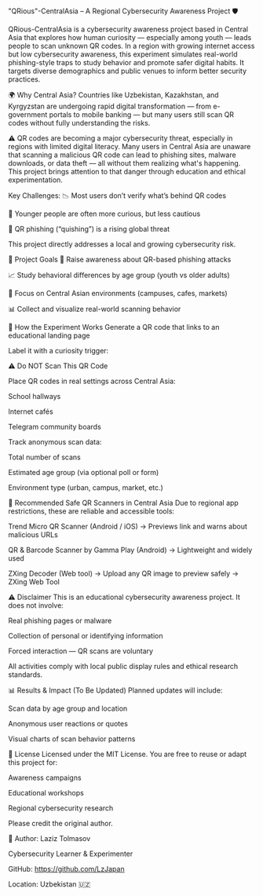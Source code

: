 "QRious"-CentralAsia – A Regional Cybersecurity Awareness Project 🛡️

QRious-CentralAsia is a cybersecurity awareness project based in Central Asia that explores how human curiosity — especially among youth — leads people to scan unknown QR codes. In a region with growing internet access but low cybersecurity awareness, this experiment simulates real-world phishing-style traps to study behavior and promote safer digital habits. It targets diverse demographics and public venues to inform better security practices.

🌍 Why Central Asia?
Countries like Uzbekistan, Kazakhstan, and Kyrgyzstan are undergoing rapid digital transformation — from e-government portals to mobile banking — but many users still scan QR codes without fully understanding the risks.

⚠️ QR codes are becoming a major cybersecurity threat, especially in regions with limited digital literacy. Many users in Central Asia are unaware that scanning a malicious QR code can lead to phishing sites, malware downloads, or data theft — all without them realizing what's happening.
This project brings attention to that danger through education and ethical experimentation.

Key Challenges:
📉 Most users don’t verify what’s behind QR codes

🧠 Younger people are often more curious, but less cautious

🚨 QR phishing (“quishing”) is a rising global threat

This project directly addresses a local and growing cybersecurity risk.

🎯 Project Goals
🧠 Raise awareness about QR-based phishing attacks

📈 Study behavioral differences by age group (youth vs older adults)

📍 Focus on Central Asian environments (campuses, cafes, markets)

📊 Collect and visualize real-world scanning behavior

🧪 How the Experiment Works
Generate a QR code that links to an educational landing page

Label it with a curiosity trigger:

⚠️ Do NOT Scan This QR Code

Place QR codes in real settings across Central Asia:

School hallways

Internet cafés

Telegram community boards

Track anonymous scan data:

Total number of scans

Estimated age group (via optional poll or form)

Environment type (urban, campus, market, etc.)

📱 Recommended Safe QR Scanners in Central Asia
Due to regional app restrictions, these are reliable and accessible tools:

Trend Micro QR Scanner (Android / iOS)
→ Previews link and warns about malicious URLs

QR & Barcode Scanner by Gamma Play (Android)
→ Lightweight and widely used

ZXing Decoder (Web tool)
→ Upload any QR image to preview safely
→ ZXing Web Tool

⚠️ Disclaimer
This is an educational cybersecurity awareness project. It does not involve:

Real phishing pages or malware

Collection of personal or identifying information

Forced interaction — QR scans are voluntary

All activities comply with local public display rules and ethical research standards.

📊 Results & Impact (To Be Updated)
Planned updates will include:

Scan data by age group and location

Anonymous user reactions or quotes

Visual charts of scan behavior patterns

📜 License
Licensed under the MIT License. You are free to reuse or adapt this project for:

Awareness campaigns

Educational workshops

Regional cybersecurity research

Please credit the original author.

🙋 Author:
Laziz Tolmasov

Cybersecurity Learner & Experimenter

GitHub: https://github.com/LzJapan

Location: Uzbekistan 🇺🇿

